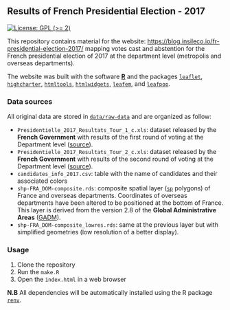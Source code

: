 ## Results of French Presidential Election - 2017

<!-- badges: start -->
[![License: GPL (>= 2)](https://img.shields.io/badge/License-GPL%20%28%3E%3D%202%29-blue.svg)](https://choosealicense.com/licenses/gpl-2.0/)
<!-- badges: end -->


This repository contains material for the website: https://blog.insileco.io/fr-presidential-election-2017/
mapping votes cast and abstention for the French presidential election of 2017 at
the department level (metropolis and overseas departments).

The website was built with the software [**R**](https://www.r-project.org/) and 
the packages 
[`leaflet`](https://rstudio.github.io/leaflet/),
[`highcharter`](https://jkunst.com/highcharter/),
[`htmltools`](https://rstudio.github.io/htmltools/),
[`htmlwidgets`](https://www.htmlwidgets.org/),
[`leafem`](https://github.com/r-spatial/leafem), and
[`leafpop`](https://github.com/r-spatial/leafpop).



### Data sources



All original data are stored in 
[`data/raw-data`](https://github.com/inSileco/fr-presidential-election-2017/tree/main/data/raw-data)
and are organized as follow:

- `Presidentielle_2017_Resultats_Tour_1_c.xls`: dataset released by the 
**French Government** with results of the first round of voting at the Department level 
([source](http://www.data.gouv.fr/fr/posts/les-donnees-des-elections/)).
- `Presidentielle_2017_Resultats_Tour_2_c.xls`: dataset released by the 
**French Government** with results of the second round of voting at the Department level 
([source](http://www.data.gouv.fr/fr/posts/les-donnees-des-elections/)).
- `candidates_info_2017.csv`: table with the name of candidates and their associated colors
- `shp-FRA_DOM-composite.rds`: composite spatial layer 
([`sp`](https://github.com/edzer/sp) polygons) of France and overseas departments. 
Coordinates of overseas departments have been altered to be positioned at the bottom
of France. This layer is derived from the version 2.8 of the 
**Global Administrative Areas** ([GADM](http://www.gadm.org/version2)).
- `shp-FRA_DOM-composite_lowres.rds`: same at the previous layer but with simplified
geometries (low resolution of a better display).



### Usage



1. Clone the repository
2. Run the `make.R`
3. Open the `index.html` in a web browser

**N.B** All dependencies will be automatically installed using the R package 
[`renv`](https://rstudio.github.io/renv/).

